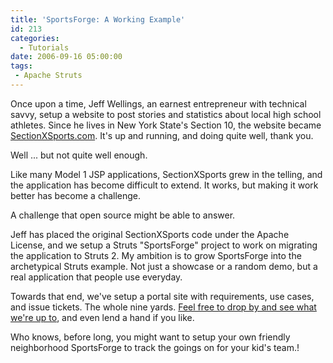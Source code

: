 ```yaml
---
title: 'SportsForge: A Working Example'
id: 213
categories:
  - Tutorials
date: 2006-09-16 05:00:00
tags:
 - Apache Struts
---
```


Once upon a time, Jeff Wellings, an earnest entrepreneur with technical savvy, setup a website to post stories and statistics about local high school athletes. Since he lives in New York State's Section 10, the website became [SectionXSports.com](http://www.sectionxsports.com/). It's up and running, and doing quite well, thank you.

Well ... but not quite well enough.

Like many Model 1 JSP applications, SectionXSports grew in the telling, and the application has become difficult to extend. It works, but making it work better has become a challenge.

A challenge that open source might be able to answer.

Jeff has placed the original SectionXSports code under the Apache License, and we setup a Struts "SportsForge" project to work on migrating the application to Struts 2\. My ambition is to grow SportsForge into the archetypical Struts example. Not just a showcase or a random demo, but a real application that people use everyday.

Towards that end, we've setup a portal site with requirements, use cases, and issue tickets. The whole nine yards. [Feel free to drop by and see what we're up to](http://opensource.atlassian.com/confluence/oss/display/sportsforge/Home), and even lend a hand if you like.

Who knows, before long, you might want to setup your own friendly neighborhood SportsForge to track the goings on for your kid's team.!